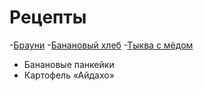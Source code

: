 # Рецепты

-[Брауни](brownie.md)
-[Банановый хлеб](bananabrot.md)
-[Тыква с мёдом](tikvasmedom.md)
- Банановые панкейки
- Картофель «Айдахо»



